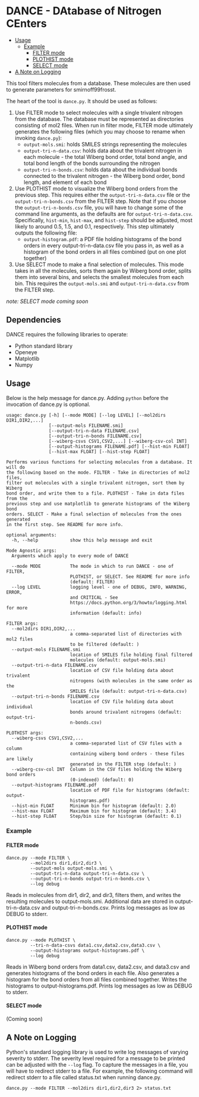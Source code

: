 # DANCE - DAtabase of Nitrogen CEnters

<!-- toc -->

- [Usage](#usage)
  - [Example](#example)
    - [FILTER mode](#filter-mode)
    - [PLOTHIST mode](#plothist-mode)
    - [SELECT mode](#select-mode)
- [A Note on Logging](#a-note-on-logging)

<!-- tocstop -->

This tool filters molecules from a database. These molecules are then used to
generate parameters for smirnoff99frosst.

The heart of the tool is `dance.py`. It should be used as follows:

1. Use FILTER mode to select molecules with a single trivalent nitrogen from the
   database. The database must be represented as directories consisting of mol2
   files. When run in filter mode, FILTER mode ultimately generates the
   following files (which you may choose to rename when invoking `dance.py`):
   - `output-mols.smi`: holds SMILES strings representing the molecules
   - `output-tri-n-data.csv`: holds data about the trivalent nitrogen in each
     molecule - the total Wiberg bond order, total bond angle, and total bond
     length of the bonds surrounding the nitrogen
   - `output-tri-n-bonds.csv`: holds data about the individual bonds connected
     to the trivalent nitrogen - the Wiberg bond order, bond length, and element
     of each bond
2. Use PLOTHIST mode to visualize the Wiberg bond orders from the previous step.
   This requires either the `output-tri-n-data.csv` file or the
   `output-tri-n-bonds.csv` from the FILTER step. Note that if you choose the
   `output-tri-n-bonds.csv` file, you will have to change some of the command
   line arguments, as the defaults are for `output-tri-n-data.csv`.
   Specifically, `hist-min`, `hist-max`, and `hist-step` should be adjusted,
   most likely to around 0.5, 1.5, and 0.1, respectively. This step ultimately
   outputs the following file:
   - `output-histogram.pdf`: a PDF file holding histograms of the bond orders in
     every output-tri-n-data.csv file you pass in, as well as a histogram of the
     bond orders in all files combined (put on one plot together)
3. Use SELECT mode to make a final selection of molecules. This mode takes in
   all the molecules, sorts them again by Wiberg bond order, splits them into
   several bins, and selects the smallest molecules from each bin. This requires
   the `output-mols.smi` and `output-tri-n-data.csv` from the FILTER step.

*note: SELECT mode coming soon*

## Dependencies

DANCE requires the following libraries to operate:
- Python standard library
- Openeye
- Matplotlib
- Numpy

## Usage

Below is the help message for dance.py. Adding `python` before the
invocation of dance.py is optional.

```
usage: dance.py [-h] [--mode MODE] [--log LEVEL] [--mol2dirs DIR1,DIR2,...]
                [--output-mols FILENAME.smi]
                [--output-tri-n-data FILENAME.csv]
                [--output-tri-n-bonds FILENAME.csv]
                [--wiberg-csvs CSV1,CSV2,...] [--wiberg-csv-col INT]
                [--output-histograms FILENAME.pdf] [--hist-min FLOAT]
                [--hist-max FLOAT] [--hist-step FLOAT]

Performs various functions for selecting molecules from a database. It will do
the following based on the mode. FILTER - Take in directories of mol2 files,
filter out molecules with a single trivalent nitrogen, sort them by Wiberg
bond order, and write them to a file. PLOTHIST - Take in data files from the
previous step and use matplotlib to generate histograms of the Wiberg bond
orders. SELECT - Make a final selection of molecules from the ones generated
in the first step. See README for more info.

optional arguments:
  -h, --help            show this help message and exit

Mode Agnostic args:
  Arguments which apply to every mode of DANCE

  --mode MODE           The mode in which to run DANCE - one of FILTER,
                        PLOTHIST, or SELECT. See README for more info
                        (default: FILTER)
  --log LEVEL           logging level - one of DEBUG, INFO, WARNING, ERROR,
                        and CRITICAL - See
                        https://docs.python.org/3/howto/logging.html for more
                        information (default: info)

FILTER args:
  --mol2dirs DIR1,DIR2,...
                        a comma-separated list of directories with mol2 files
                        to be filtered (default: )
  --output-mols FILENAME.smi
                        location of SMILES file holding final filtered
                        molecules (default: output-mols.smi)
  --output-tri-n-data FILENAME.csv
                        location of CSV file holding data about trivalent
                        nitrogens (with molecules in the same order as the
                        SMILES file (default: output-tri-n-data.csv)
  --output-tri-n-bonds FILENAME.csv
                        location of CSV file holding data about individual
                        bonds around trivalent nitrogens (default: output-tri-
                        n-bonds.csv)

PLOTHIST args:
  --wiberg-csvs CSV1,CSV2,...
                        a comma-separated list of CSV files with a column
                        containing wiberg bond orders - these files are likely
                        generated in the FILTER step (default: )
  --wiberg-csv-col INT  Column in the CSV files holding the Wiberg bond orders
                        (0-indexed) (default: 0)
  --output-histograms FILENAME.pdf
                        location of PDF file for histograms (default: output-
                        histograms.pdf)
  --hist-min FLOAT      Minimum bin for histogram (default: 2.0)
  --hist-max FLOAT      Maximum bin for histogram (default: 3.4)
  --hist-step FLOAT     Step/bin size for histogram (default: 0.1)
```

### Example

#### FILTER mode

```
dance.py --mode FILTER \
         --mol2dirs dir1,dir2,dir3 \
         --output-mols output-mols.smi \
         --output-tri-n-data output-tri-n-data.csv \
         --output-tri-n-bonds output-tri-n-bonds.csv \
         --log debug
```

Reads in molecules from dir1, dir2, and dir3, filters them, and writes the
resulting molecules to output-mols.smi. Additional data are stored in
output-tri-n-data.csv and output-tri-n-bonds.csv. Prints log messages as low as
DEBUG to stderr.

#### PLOTHIST mode

```
dance.py --mode PLOTHIST \
         --tri-n-data-csvs data1.csv,data2.csv,data3.csv \
         --output-histograms output-histograms.pdf \
         --log debug
```

Reads in Wiberg bond orders from data1.csv, data2.csv, and data3.csv and
generates histograms of the bond orders in each file. Also generates a histogram
for the bond orders from all files combined together. Writes the histograms to
output-histograms.pdf. Prints log messages as low as DEBUG to stderr.

#### SELECT mode

(Coming soon)

## A Note on Logging

Python's standard logging library is used to write log messages of varying
severity to stderr. The severity level required for a message to be printed can
be adjusted with the `--log` flag. To capture the messages in a file, you will
have to redirect stderr to a file. For example, the following command will
redirect stderr to a file called status.txt when running dance.py.

```
dance.py --mode FILTER --mol2dirs dir1,dir2,dir3 2> status.txt
```
